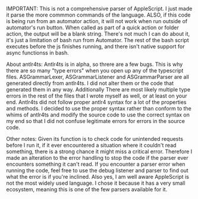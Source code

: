 IMPORTANT: This is not a comprehensive parser of AppleScript. I just made it parse the more commmon commands of the language. ALSO, if this code is being run from an automator action, it will not work when run outside of automator's run button. When called as part of a quick action or folder action, the output will be a blank string. There's not much I can do about it, it's just a limitation of bash run from Automator. The rest of the bash script executes before the js finishes running, and there isn't native support for async functionss in bash.

About antlr4ts: Antlr4ts is in alpha, so threre are a few bugs. This is why there are so many "type errors" when you open up any of the typescript files. ASGrammarLexer, ASGrammarListener and ASGrammarParser are all generated directly from antlr4ts. I did not alter them or the code that generated them in any way. Additionally There are most likely multiple type errors in the rest of the files that I wrote myself as well, or at least on your end. Antlr4ts did not follow proper antlr4 syntax for a lot of the properties and methods. I decided to use the proper syntax rather than conform to the whims of antlr4ts and modify the source code to use the correct syntax on my end so that I did not confuse legitimate errors for errors in the source code.

Other notes:  Given its function is to check code for unintended requests before I run it, if it ever encountered a situation where it couldn't read something, there is a strong chance it might miss a critical error. Therefore I made an alteration to the error handling to stop the code if the parser ever encounters something it can't read. If you encounter a parser error when running the code, feel free to use the debug listener and parser to find out what the error is if you're inclined. Also yes, I am well aware AppleScript is not the most widely used language. I chose it because it has a very small ecosystem, meaning this is one of the few parsers available for it.